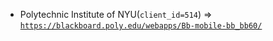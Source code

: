  - Polytechnic Institute of NYU(`client_id=514`) => [`https://blackboard.poly.edu/webapps/Bb-mobile-bb_bb60/`](https://blackboard.poly.edu/webapps/Bb-mobile-bb_bb60/)
